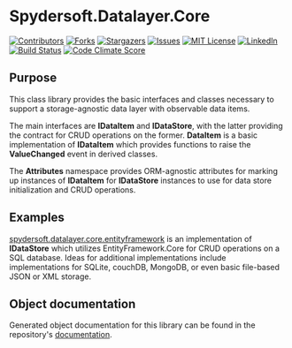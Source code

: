 # Spydersoft.Datalayer.Core

[![Contributors][contributors-shield]][contributors-url]
[![Forks][forks-shield]][forks-url]
[![Stargazers][stars-shield]][stars-url]
[![Issues][issues-shield]][issues-url]
[![MIT License][license-shield]][license-url]
[![LinkedIn][linkedin-shield]][linkedin-url]
[![Build Status][build-shield]][build-url]
[![Code Climate Score][codeclimate-shield]][codeclimate-url]
## Purpose

This class library provides the basic interfaces and classes necessary to support a storage-agnostic data layer with observable data items. 

The main interfaces are **IDataItem** and **IDataStore**, with the latter providing the contract for CRUD operations on the former.  **DataItem** is a basic implementation of **IDataItem** which provides functions to raise the **ValueChanged** event in derived classes.

The **Attributes** namespace provides ORM-agnostic attributes for marking up instances of **IDataItem** for **IDataStore** instances to use for data store initialization and CRUD operations.

## Examples

[spydersoft.datalayer.core.entityframework](https://github.com/spyder007/spydersoft.datalayer.core.entityframework) is an implementation of **IDataStore** which utilizes EntityFramework.Core for CRUD operations on a SQL database.  Ideas for additional implementations include implementations for SQLite, couchDB, MongoDB, or even basic file-based JSON or XML storage.

## Object documentation

Generated object documentation for this library can be found in the repository's [documentation](docs/).

<!-- MARKDOWN LINKS & IMAGES -->
<!-- https://www.markdownguide.org/basic-syntax/#reference-style-links -->
[contributors-shield]: https://img.shields.io/github/contributors/spyder007/spydersoft.datalayer.core.svg?style=for-the-badge
[contributors-url]: https://github.com/spyder007/spydersoft.datalayer.core/graphs/contributors
[forks-shield]: https://img.shields.io/github/forks/spyder007/spydersoft.datalayer.core.svg?style=for-the-badge
[forks-url]: https://github.com/spyder007/spydersoft.datalayer.core/network/members
[stars-shield]: https://img.shields.io/github/stars/spyder007/spydersoft.datalayer.core?style=for-the-badge
[stars-url]: https://github.com/spyder007/spydersoft.datalayer.core/stargazers
[issues-shield]: https://img.shields.io/github/issues/spyder007/spydersoft.datalayer.core.svg?style=for-the-badge
[issues-url]: https://github.com/spyder007/spydersoft.datalayer.core/issues
[license-shield]: https://img.shields.io/github/license/spyder007/spydersoft.datalayer.core.svg?style=for-the-badge
[license-url]: https://github.com/spyder007/spydersoft.datalayer.core/blob/main/LICENSE
[linkedin-shield]: https://img.shields.io/badge/-LinkedIn-black.svg?style=for-the-badge&logo=linkedin&colorB=555
[linkedin-url]: https://linkedin.com/in/geregam
[build-shield]: https://img.shields.io/github/workflow/status/spyder007/spydersoft.datalayer.core/Library%20Build%20and%20Publish?style=for-the-badge
[build-url]: https://github.com/spyder007/spydersoft.datalayer.core/actions/workflows/dotnet-core.yml
[codeclimate-shield]: https://img.shields.io/codeclimate/maintainability/spyder007/spydersoft.datalayer.core?style=for-the-badge
[codeclimate-url]: https://codeclimate.com/github/spyder007/spydersoft.datalayer.core